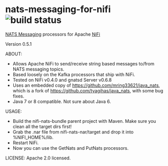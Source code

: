 # nats-messaging-for-nifi ![build status](https://travis-ci.org/mring33621/nats-messaging-for-nifi.svg?branch=master)
[NATS Messaging](http://nats.io/) processors for Apache [NiFi](http://nifi.apache.org/)

Version 0.5.1

ABOUT:
* Allows Apache NiFi to send/receive string based messages to/from NATS messaging topics.
* Based loosely on the Kafka processors that ship with NiFi.
* Tested on NiFi v0.4.0 and gnatsd Server v0.6.8
* Uses an embedded copy of https://github.com/mring33621/java_nats, which is a fork of https://github.com/tyagihas/java_nats, with some bug fixes.
* Java 7 or 8 compatible. Not sure about Java 6.

USAGE:
* Build the nifi-nats-bundle parent project with Maven. Make sure you clean all the target dirs first!
* Grab the .nar file from nifi-nats-nar/target and drop it into %NIFI_HOME%/lib.
* Restart NiFi.
* Now you can use the GetNats and PutNats processors.

LICENSE:
Apache 2.0 licensed.
